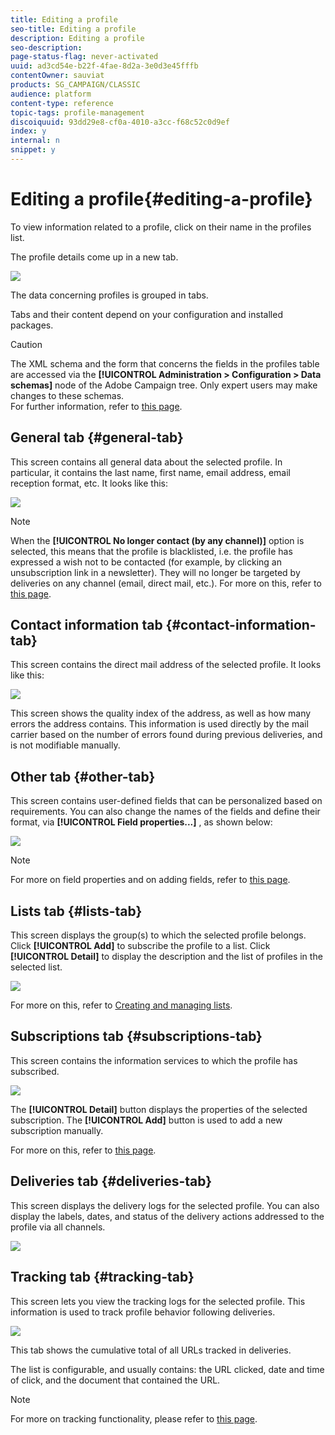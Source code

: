 ```yaml
---
title: Editing a profile
seo-title: Editing a profile
description: Editing a profile
seo-description: 
page-status-flag: never-activated
uuid: ad3cd54e-b22f-4fae-8d2a-3e0d3e45fffb
contentOwner: sauviat
products: SG_CAMPAIGN/CLASSIC
audience: platform
content-type: reference
topic-tags: profile-management
discoiquuid: 93dd29e8-cf0a-4010-a3cc-f68c52c0d9ef
index: y
internal: n
snippet: y
---
```


# Editing a profile{#editing-a-profile}

To view information related to a profile, click on their name in the profiles list.

The profile details come up in a new tab.

![](assets/s_user_recipient_edit.png)

The data concerning profiles is grouped in tabs.

Tabs and their content depend on your configuration and installed packages.

>[!CAUTION]
>
>The XML schema and the form that concerns the fields in the profiles table are accessed via the **[!UICONTROL Administration > Configuration > Data schemas]** node of the Adobe Campaign tree. Only expert users may make changes to these schemas.  
>For further information, refer to [this page](https://helpx.adobe.com/campaign/classic/configuration/using/about-schema-edition.html).

## General tab {#general-tab}

This screen contains all general data about the selected profile. In particular, it contains the last name, first name, email address, email reception format, etc. It looks like this:

![](assets/s_ncs_user_profile_general_tab.png)

>[!NOTE]
>
>When the **[!UICONTROL No longer contact (by any channel)]** option is selected, this means that the profile is blacklisted, i.e. the profile has expressed a wish not to be contacted (for example, by clicking an unsubscription link in a newsletter). They will no longer be targeted by deliveries on any channel (email, direct mail, etc.). For more on this, refer to [this page](https://helpx.adobe.com/campaign/classic/delivery/using/understanding-quarantine-management.html).

## Contact information tab {#contact-information-tab}

This screen contains the direct mail address of the selected profile. It looks like this:

![](assets/s_ncs_user_profile_details_tab.png)

This screen shows the quality index of the address, as well as how many errors the address contains. This information is used directly by the mail carrier based on the number of errors found during previous deliveries, and is not modifiable manually.

## Other tab {#other-tab}

This screen contains user-defined fields that can be personalized based on requirements. You can also change the names of the fields and define their format, via **[!UICONTROL Field properties...]** , as shown below:

![](assets/s_ncs_user_profile_others_tab.png)

>[!NOTE]
>
>For more on field properties and on adding fields, refer to [this page](https://helpx.adobe.com/campaign/classic/configuration/using/new-field-wizard.html).

## Lists tab {#lists-tab}

This screen displays the group(s) to which the selected profile belongs. Click **[!UICONTROL Add]** to subscribe the profile to a list. Click **[!UICONTROL Detail]** to display the description and the list of profiles in the selected list.

![](assets/s_ncs_user_profile_groups_tab_details.png)

For more on this, refer to [Creating and managing lists](https://helpx.adobe.com/campaign/standard/platform/using/creating-and-managing-lists.html).

## Subscriptions tab {#subscriptions-tab}

This screen contains the information services to which the profile has subscribed.

![](assets/s_ncs_user_profile_subscript_tab_details.png)

The **[!UICONTROL Detail]** button displays the properties of the selected subscription. The **[!UICONTROL Add]** button is used to add a new subscription manually.

For more on this, refer to [this page](https://helpx.adobe.com/campaign/classic/delivery/using/managing-subscriptions.html).

## Deliveries tab {#deliveries-tab}

This screen displays the delivery logs for the selected profile. You can also display the labels, dates, and status of the delivery actions addressed to the profile via all channels.

![](assets/s_ncs_user_profile_delivery_tab.png)

## Tracking tab {#tracking-tab}

This screen lets you view the tracking logs for the selected profile. This information is used to track profile behavior following deliveries.

![](assets/s_ncs_user_profile_tracking_tab.png)

This tab shows the cumulative total of all URLs tracked in deliveries.

The list is configurable, and usually contains: the URL clicked, date and time of click, and the document that contained the URL.

>[!NOTE]
>
>For more on tracking functionality, please refer to [this page](https://helpx.adobe.com/campaign/classic/delivery/using/monitoring-a-delivery.html).

